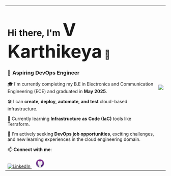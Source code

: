 <table>
<tr>
<td valign="top">

<h1 align="left">Hi there, I'm <span style="font-size: 2em; font-weight: bold;">V Karthikeya</span> 👋</h1>
<h3 align="left">🚀 Aspiring DevOps Engineer</h3>

🎓 I'm currently completing my B.E in Electronics and Communication Engineering (ECE) and  graduated in **May 2025**.

🛠️ I can **create, deploy, automate, and test** cloud-based infrastructure.

🌱 Currently learning **Infrastructure as Code (IaC)** tools like Terraform.

🎯 I'm actively seeking **DevOps job opportunities**, exciting challenges, and new learning experiences in the cloud engineering domain.

📫 **Connect with me**:

<a href="https://www.linkedin.com/in/vk191003" target="_blank">
  <img src="https://cdn.jsdelivr.net/gh/devicons/devicon/icons/linkedin/linkedin-original.svg" alt="LinkedIn" width="30"/>
</a>
&nbsp;&nbsp;
<a href="https://github.com/VKarthikeya-Dev" target="_blank">
  <img src="Github-desktop-logo-symbol.svg.png" alt="GitHub" width="30"/>
</a>

</td>
<td>
  <img src="https://cdn.dribbble.com/users/2100954/screenshots/15663502/media/36fd290bdc7aaaf6ad4897d5b7fe43cb.gif" width="300"/>
</td>
</tr>
</table>
